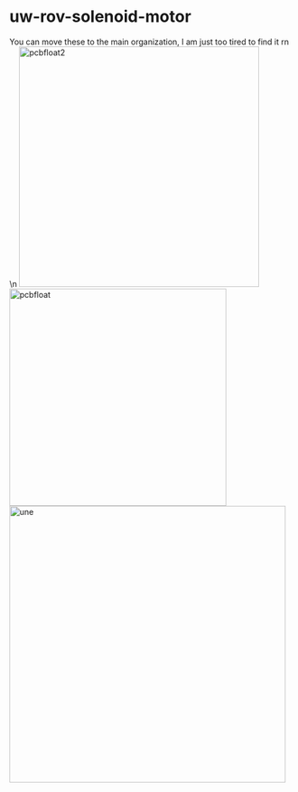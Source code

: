 # uw-rov-solenoid-motor
You can move these to the main organization, I am just too tired to find it rn \n
<img width="425" alt="pcbfloat2" src="https://user-images.githubusercontent.com/12982852/141615053-7cf2136b-01b9-4d7a-a555-2c5c909c2ab0.PNG">
<img width="384" alt="pcbfloat" src="https://user-images.githubusercontent.com/12982852/141615054-5b9739ac-7ebd-4af2-9da0-001eba6ce1bd.PNG">
<img width="489" alt="une" src="https://user-images.githubusercontent.com/12982852/141615069-1eab9e51-24b4-49b2-bfd4-5c1cb7f74aca.PNG">
